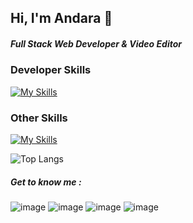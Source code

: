 ## Hi, I'm Andara 👋
##### Full Stack Web Developer & Video Editor

### Developer Skills
[![My Skills](https://skillicons.dev/icons?i=html,css,js,bootstrap,sass,tailwindcss,laravel,php,mysql,react,nextjs,nestjs,nodejs,py,vue,anaconda,docker,git,vscode,sublime,postman,adonis&perline=5&theme=light)](https://skillicons.dev)

### Other Skills
[![My Skills](https://skillicons.dev/icons?i=figma,notion,ae,pr,ps&theme=light)](https://skillicons.dev)

<!-- [![Anurag's GitHub stats](https://github-readme-stats.vercel.app/api?username=andarass)](https://github.com/andarass/github-readme-stats) -->
![Top Langs](https://github-readme-stats.vercel.app/api/top-langs/?username=andarass&layout=compact)

##### Get to know me :
![image](https://img.shields.io/badge/Instagram-E4405F?style=for-the-badge&logo=instagram&logoColor=white)
![image](https://img.shields.io/badge/Gmail-D14836?style=for-the-badge&logo=gmail&logoColor=white)
![image](https://img.shields.io/badge/Telegram-2CA5E0?style=for-the-badge&logo=telegram&logoColor=white)
![image](https://img.shields.io/badge/Vercel-000000?style=for-the-badge&logo=vercel&logoColor=white)
<!--
**andarass/andarass** is a ✨ _special_ ✨ repository because its `README.md` (this file) appears on your GitHub profile.

Here are some ideas to get you started:

- 🔭 I’m currently working on ...
- 🌱 I’m currently learning ...
- 👯 I’m looking to collaborate on ...
- 🤔 I’m looking for help with ...
- 💬 Ask me about ...
- 📫 How to reach me: ...
- 😄 Pronouns: ...
- ⚡ Fun fact: ...
-->
